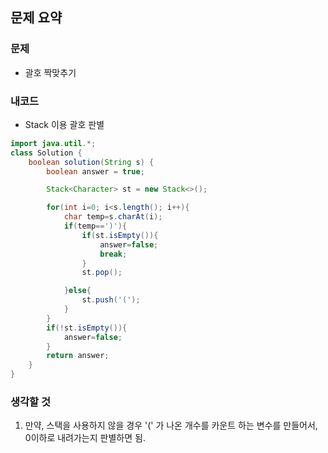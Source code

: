 ## 문제 요약

### 문제

- 괄호 짝맞추기

### 내코드

- Stack 이용 괄호 판별

```java
import java.util.*;
class Solution {
    boolean solution(String s) {
        boolean answer = true;

        Stack<Character> st = new Stack<>();

        for(int i=0; i<s.length(); i++){
            char temp=s.charAt(i);
            if(temp==')'){
                if(st.isEmpty()){
                    answer=false;
                    break;
                }
                st.pop();

            }else{
                st.push('(');
            }
        }
        if(!st.isEmpty()){
            answer=false;
        }
        return answer;
    }
}

```

### 생각할 것

1. 만약, 스택을 사용하지 않을 경우 '(' 가 나온 개수를 카운트 하는 변수를 만들어서, 0이하로 내려가는지 판별하면 됨.
